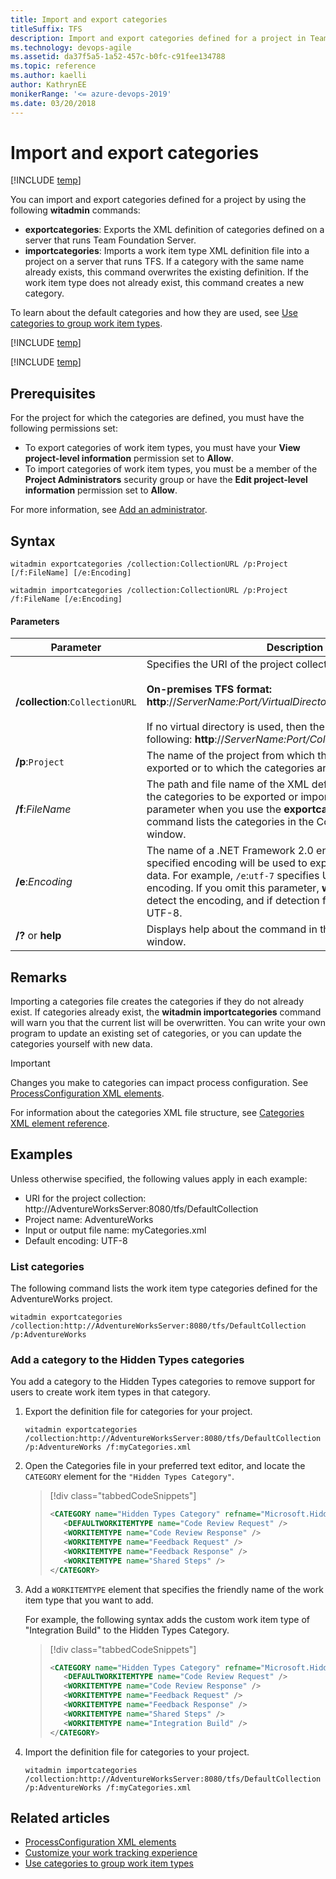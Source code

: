 ```yaml
---
title: Import and export categories
titleSuffix: TFS  
description: Import and export categories defined for a project in Team Foundation Server 
ms.technology: devops-agile
ms.assetid: da37f5a5-1a52-457c-b0fc-c91fee134788
ms.topic: reference
ms.author: kaelli
author: KathrynEE
monikerRange: '<= azure-devops-2019'
ms.date: 03/20/2018
---
```


# Import and export categories

[!INCLUDE [temp](../../includes/customization-witadmin-plus-version-header.md)]

You can import and export categories defined for a project by using the following **witadmin** commands:

- **exportcategories**: Exports the XML definition of categories defined on a server that runs Team Foundation Server.
- **importcategories**: Imports a work item type XML definition file into a project on a server that runs TFS. If a category with the same name already exists, this command overwrites the existing definition. If the work item type does not already exist, this command creates a new category.

To learn about the default categories and how they are used, see [Use categories to group work item types](../xml/use-categories-to-group-work-item-types.md).

[!INCLUDE [temp](../../includes/witadmin-run-tool.md)]

[!INCLUDE [temp](../../includes/process-editor.md)]

## Prerequisites

For the project for which the categories are defined, you must have the following permissions set:

- To export categories of work item types, you must have your **View project-level information** permission set to **Allow**.
- To import categories of work item types, you must be a member of the **Project Administrators** security group or have the **Edit project-level information** permission set to **Allow**.

For more information, see [Add an administrator](../../organizations/security/set-project-collection-level-permissions.md).

## Syntax

```
witadmin exportcategories /collection:CollectionURL /p:Project [/f:FileName] [/e:Encoding]

witadmin importcategories /collection:CollectionURL /p:Project /f:FileName [/e:Encoding]
```

#### Parameters

| **Parameter**                   | **Description**                                                                                                                                                                                                                                                                                                  |
| ------------------------------- | ---------------------------------------------------------------------------------------------------------------------------------------------------------------------------------------------------------------------------------------------------------------------------------------------------------------- |
| **/collection**:`CollectionURL` | Specifies the URI of the project collection. For example:<br /><br /> **On-premises TFS format: http**://_ServerName:Port/VirtualDirectoryName/CollectionName_<br /><br /> If no virtual directory is used, then the format for the URI is the following: **http**://_ServerName:Port/CollectionName_.           |
| **/p**:`Project`                | The name of the project from which the categories are exported or to which the categories are imported.                                                                                                                                                                                                          |
| **/f**:_FileName_               | The path and file name of the XML definition file that contains the categories to be exported or imported. If you omit this parameter when you use the **exportcategories** command, the command lists the categories in the Command Prompt window.                                                              |
| **/e**:_Encoding_               | The name of a .NET Framework 2.0 encoding format. The specified encoding will be used to export or import the XML data. For example, `/e`:`utf-7` specifies Unicode (UTF-7) encoding. If you omit this parameter, **witadmin** attempts to detect the encoding, and if detection fails, **witadmin** uses UTF-8. |
| **/?** or **help**              | Displays help about the command in the Command Prompt window.                                                                                                                                                                                                                                                    |

## Remarks

Importing a categories file creates the categories if they do not already exist. If categories already exist, the **witadmin importcategories** command will warn you that the current list will be overwritten. You can write your own program to update an existing set of categories, or you can update the categories yourself with new data.

> [!IMPORTANT]  
>  Changes you make to categories can impact process configuration. See [ProcessConfiguration XML elements](../xml/process-configuration-xml-element.md).

For information about the categories XML file structure, see [Categories XML element reference](../xml/categories-xml-element-reference.md).

## Examples

Unless otherwise specified, the following values apply in each example:

- URI for the project collection: http://AdventureWorksServer:8080/tfs/DefaultCollection
- Project name: AdventureWorks
- Input or output file name: myCategories.xml
- Default encoding: UTF-8

### List categories

The following command lists the work item type categories defined for the AdventureWorks project.

```
witadmin exportcategories /collection:http://AdventureWorksServer:8080/tfs/DefaultCollection /p:AdventureWorks
```

### Add a category to the Hidden Types categories

You add a category to the Hidden Types categories to remove support for users to create work item types in that category.

1.  Export the definition file for categories for your project.

    ```
    witadmin exportcategories /collection:http://AdventureWorksServer:8080/tfs/DefaultCollection /p:AdventureWorks /f:myCategories.xml
    ```

2.  Open the Categories file in your preferred text editor, and locate the `CATEGORY` element for the `"Hidden Types Category"`.

    > [!div class="tabbedCodeSnippets"]
    >
    > ```XML
    > <CATEGORY name="Hidden Types Category" refname="Microsoft.HiddenCategory">
    >    <DEFAULTWORKITEMTYPE name="Code Review Request" />
    >    <WORKITEMTYPE name="Code Review Response" />
    >    <WORKITEMTYPE name="Feedback Request" />
    >    <WORKITEMTYPE name="Feedback Response" />
    >    <WORKITEMTYPE name="Shared Steps" />
    > </CATEGORY>
    > ```

3.  Add a `WORKITEMTYPE` element that specifies the friendly name of the work item type that you want to add.

    For example, the following syntax adds the custom work item type of "Integration Build" to the Hidden Types Category.

    > [!div class="tabbedCodeSnippets"]
    >
    > ```XML
    > <CATEGORY name="Hidden Types Category" refname="Microsoft.HiddenCategory">
    >    <DEFAULTWORKITEMTYPE name="Code Review Request" />
    >    <WORKITEMTYPE name="Code Review Response" />
    >    <WORKITEMTYPE name="Feedback Request" />
    >    <WORKITEMTYPE name="Feedback Response" />
    >    <WORKITEMTYPE name="Shared Steps" />
    >    <WORKITEMTYPE name="Integration Build" />
    > </CATEGORY>
    > ```

4.  Import the definition file for categories to your project.

    ```
    witadmin importcategories /collection:http://AdventureWorksServer:8080/tfs/DefaultCollection /p:AdventureWorks /f:myCategories.xml
    ```

## Related articles

- [ProcessConfiguration XML elements](../xml/process-configuration-xml-element.md)
- [Customize your work tracking experience](../customize-work.md)
- [Use categories to group work item types](../xml/use-categories-to-group-work-item-types.md)
